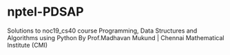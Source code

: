 # nptel-PDSAP
Solutions to noc19_cs40 course Programming, Data Structures and Algorithms using Python
By Prof.Madhavan Mukund   |   Chennai Mathematical Institute (CMI) 
